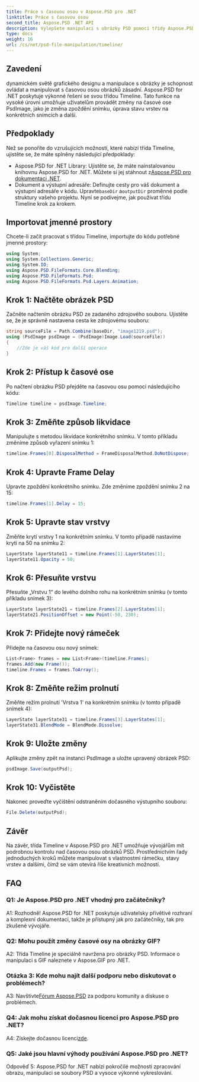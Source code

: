 ```yaml
---
title: Práce s časovou osou v Aspose.PSD pro .NET
linktitle: Práce s časovou osou
second_title: Aspose.PSD .NET API
description: Vylepšete manipulaci s obrázky PSD pomocí třídy Aspose.PSD for .NET Timeline. Ovládejte vlastnosti rámce, stavy vrstev a uvolněte kreativní možnosti bez námahy.
type: docs
weight: 16
url: /cs/net/psd-file-manipulation/timeline/
---
```

## Zavedení
dynamickém světě grafického designu a manipulace s obrázky je schopnost ovládat a manipulovat s časovou osou obrázků zásadní. Aspose.PSD for .NET poskytuje výkonné řešení se svou třídou Timeline. Tato funkce na vysoké úrovni umožňuje uživatelům provádět změny na časové ose PsdImage, jako je změna zpoždění snímku, úprava stavu vrstev na konkrétních snímcích a další.
## Předpoklady
Než se ponoříte do vzrušujících možností, které nabízí třída Timeline, ujistěte se, že máte splněny následující předpoklady:
-  Aspose.PSD for .NET Library: Ujistěte se, že máte nainstalovanou knihovnu Aspose.PSD for .NET. Můžete si jej stáhnout z[Aspose.PSD pro dokumentaci .NET](https://reference.aspose.com/psd/net/).
-  Dokument a výstupní adresáře: Definujte cesty pro váš dokument a výstupní adresáře v kódu. Upravte`baseDir` a`outputDir` proměnné podle struktury vašeho projektu.
Nyní se podívejme, jak používat třídu Timeline krok za krokem.
## Importovat jmenné prostory
Chcete-li začít pracovat s třídou Timeline, importujte do kódu potřebné jmenné prostory:
```csharp
using System;
using System.Collections.Generic;
using System.IO;
using Aspose.PSD.FileFormats.Core.Blending;
using Aspose.PSD.FileFormats.Psd;
using Aspose.PSD.FileFormats.Psd.Layers.Animation;
```
## Krok 1: Načtěte obrázek PSD
Začněte načtením obrázku PSD ze zadaného zdrojového souboru. Ujistěte se, že je správně nastavena cesta ke zdrojovému souboru:
```csharp
string sourceFile = Path.Combine(baseDir, "image1219.psd");
using (PsdImage psdImage = (PsdImage)Image.Load(sourceFile))
{
    //Zde je váš kód pro další operace
}
```
## Krok 2: Přístup k časové ose
Po načtení obrázku PSD přejděte na časovou osu pomocí následujícího kódu:
```csharp
Timeline timeline = psdImage.Timeline;
```
## Krok 3: Změňte způsob likvidace
Manipulujte s metodou likvidace konkrétního snímku. V tomto příkladu změníme způsob vyřazení snímku 1:
```csharp
timeline.Frames[0].DisposalMethod = FrameDisposalMethod.DoNotDispose;
```
## Krok 4: Upravte Frame Delay
Upravte zpoždění konkrétního snímku. Zde změníme zpoždění snímku 2 na 15:
```csharp
timeline.Frames[1].Delay = 15;
```
## Krok 5: Upravte stav vrstvy
Změňte krytí vrstvy 1 na konkrétním snímku. V tomto případě nastavíme krytí na 50 na snímku 2:
```csharp
LayerState layerState11 = timeline.Frames[1].LayerStates[1];
layerState11.Opacity = 50;
```
## Krok 6: Přesuňte vrstvu
Přesuňte „Vrstvu 1“ do levého dolního rohu na konkrétním snímku (v tomto příkladu snímek 3):
```csharp
LayerState layerState21 = timeline.Frames[2].LayerStates[1];
layerState21.PositionOffset = new Point(-50, 230);
```
## Krok 7: Přidejte nový rámeček
Přidejte na časovou osu nový snímek:
```csharp
List<Frame> frames = new List<Frame>(timeline.Frames);
frames.Add(new Frame());
timeline.Frames = frames.ToArray();
```
## Krok 8: Změňte režim prolnutí
Změňte režim prolnutí 'Vrstva 1' na konkrétním snímku (v tomto případě snímek 4):
```csharp
LayerState layerState31 = timeline.Frames[3].LayerStates[1];
layerState31.BlendMode = BlendMode.Dissolve;
```
## Krok 9: Uložte změny
Aplikujte změny zpět na instanci PsdImage a uložte upravený obrázek PSD:
```csharp
psdImage.Save(outputPsd);
```
## Krok 10: Vyčistěte
Nakonec proveďte vyčištění odstraněním dočasného výstupního souboru:
```csharp
File.Delete(outputPsd);
```
## Závěr

Na závěr, třída Timeline v Aspose.PSD pro .NET umožňuje vývojářům mít podrobnou kontrolu nad časovou osou obrázků PSD. Prostřednictvím řady jednoduchých kroků můžete manipulovat s vlastnostmi rámečku, stavy vrstev a dalšími, čímž se vám otevírá říše kreativních možností.

## FAQ

### Q1: Je Aspose.PSD pro .NET vhodný pro začátečníky?

A1: Rozhodně! Aspose.PSD for .NET poskytuje uživatelsky přívětivé rozhraní a komplexní dokumentaci, takže je přístupný jak pro začátečníky, tak pro zkušené vývojáře.

### Q2: Mohu použít změny časové osy na obrázky GIF?

A2: Třída Timeline je speciálně navržena pro obrázky PSD. Informace o manipulaci s GIF naleznete v Aspose.GIF pro .NET.

### Otázka 3: Kde mohu najít další podporu nebo diskutovat o problémech?

 A3: Navštivte[Fórum Aspose.PSD](https://forum.aspose.com/c/psd/34) za podporu komunity a diskuse o problémech.

### Q4: Jak mohu získat dočasnou licenci pro Aspose.PSD pro .NET?

 A4: Získejte dočasnou licenci[zde](https://purchase.aspose.com/temporary-license/).

### Q5: Jaké jsou hlavní výhody používání Aspose.PSD pro .NET?

Odpověď 5: Aspose.PSD for .NET nabízí pokročilé možnosti zpracování obrazu, manipulaci se soubory PSD a vysoce výkonné vykreslování.